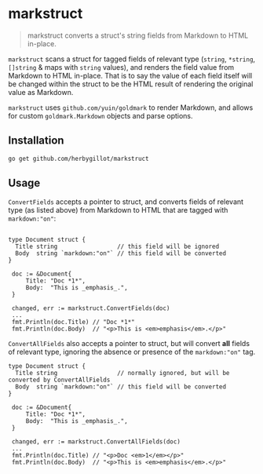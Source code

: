 # markstruct

> markstruct converts a struct's string fields from Markdown to HTML in-place.

`markstruct` scans a struct for tagged fields of relevant type (`string`, `*string`, `[]string` & maps with `string` values), and renders the field value from Markdown to HTML in-place. That is to say the value of each field itself will be changed within the struct to be the HTML result of rendering the original value as Markdown.

`markstruct` uses `github.com/yuin/goldmark` to render Markdown, and allows for
 custom `goldmark.Markdown` objects and parse options.

 ## Installation

 ```bash
 go get github.com/herbygillot/markstruct
 ```

 ## Usage

 `ConvertFields` accepts a pointer to struct, and converts fields of relevant type (as listed above) from Markdown to HTML that are tagged with `markdown:"on"`:
 ```

 type Document struct {
   Title string                 // this field will be ignored
   Body  string `markdown:"on"` // this field will be converted
 }

  doc := &Document{
	  Title: "Doc *1*",
	  Body:  "This is _emphasis_.",
  }

  changed, err := markstruct.ConvertFields(doc)
  ...
  fmt.Println(doc.Title) // "Doc *1*"
  fmt.Println(doc.Body)  // "<p>This is <em>emphasis</em>.</p>"

 ```

 `ConvertAllFields` also accepts a pointer to struct, but will convert **all** fields of relevant type, ignoring the absence or presence of the `markdown:"on"` tag.

 ```
 type Document struct {
   Title string                 // normally ignored, but will be converted by ConvertAllFields
   Body  string `markdown:"on"` // this field will be converted
 }

  doc := &Document{
	  Title: "Doc *1*",
	  Body:  "This is _emphasis_.",
  }

  changed, err := markstruct.ConvertAllFields(doc)
  ...
  fmt.Println(doc.Title) // "<p>Doc <em>1</em></p>"
  fmt.Println(doc.Body)  // "<p>This is <em>emphasis</em>.</p>"
  ```